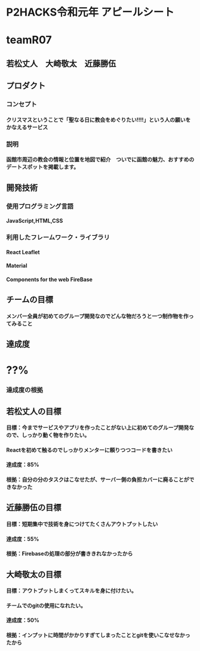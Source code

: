 
# P2HACKS令和元年 アピールシート
# teamR07
## 若松丈人　大崎敬太　近藤勝伍
## プロダクト
### コンセプト
#### クリスマスということで「聖なる日に教会をめぐりたい!!!!」という人の願いをかなえるサービス
### 説明
#### 函館市周辺の教会の情報と位置を地図で紹介　ついでに函館の魅力、おすすめのデートスポットを掲載します。

## 開発技術
### 使用プログラミング言語
#### JavaScript,HTML,CSS
### 利用したフレームワーク・ライブラリ
#### React Leaflet 
#### Material 
#### Components for the web FireBase

## チームの目標
#### メンバー全員が初めてのグループ開発なのでどんな物だろうと一つ制作物を作ってみること
## 達成度
# ??%
### 達成度の根拠

## 若松丈人の目標
#### 目標：今までサービスやアプリを作ったことがない上に初めてのグループ開発なので、しっかり動く物を作りたい。
####      Reactを初めて触るのでしっかりメンターに頼りつつコードを書きたい
#### 達成度：85%
#### 根拠：自分の分のタスクはこなせたが、サーバー側の負担カバーに廃ることができなかった

## 近藤勝伍の目標
#### 目標：短期集中で技術を身につけてたくさんアウトプットしたい
#### 達成度：55%
#### 根拠：Firebaseの処理の部分が書ききれなかったから

## 大崎敬太の目標
#### 目標：アウトプットしまくってスキルを身に付けたい。
#### チームでのgitの使用になれたい。
#### 達成度：50%
#### 根拠：インプットに時間がかかりすぎてしまったこととgitを使いこなせなかったから
 
